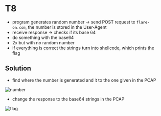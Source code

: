 # T8

- program generates random number -> send POST request to `flare-on.com`, the number is stored in the User-Agent
- receive response -> checks if its base 64 
- do something with the base64
- 2x but with no random number
- if everything is correct the strings turn into shellcode, which prints the flag

## Solution

- find where the number is generated and it to the one given in the PCAP

![number](https://user-images.githubusercontent.com/97342354/201474121-83313fa1-dbd8-475e-99d3-f8a0f1010539.PNG)


- change the response to the base64 strings in the PCAP


![flag](https://user-images.githubusercontent.com/97342354/201474458-236f32b0-9a0c-421b-ae30-1a85bde80bb7.png)
